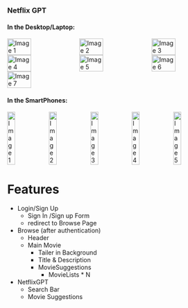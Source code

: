 ### Netflix GPT

#### In the Desktop/Laptop:
<div style="display: flex; flex-wrap: wrap;">
  <img src="https://github.com/shubhanshurav/Netflix-GPT/assets/87806305/df3b7ff5-adcc-4c46-a3c6-283f201a94f3" style="width: 33%;" alt="Image 1">
  <img src="https://github.com/shubhanshurav/Netflix-GPT/assets/87806305/3d09a3e7-e078-4f0c-a17e-d3cff0f72799" style="width: 33%;" alt="Image 2">
  <img src="https://github.com/shubhanshurav/Netflix-GPT/assets/87806305/335912d5-e704-4807-ab7e-23dbfd7957ed" style="width: 33%;" alt="Image 3">
  <img src="https://github.com/shubhanshurav/Netflix-GPT/assets/87806305/240effe1-2a55-4c89-a5a9-582a0ee86047" style="width: 33%;" alt="Image 4">
  <img src="https://github.com/shubhanshurav/Netflix-GPT/assets/87806305/8861533b-b5c4-482a-ab89-75cf4cdbe32d" style="width: 33%;" alt="Image 5">
  <img src="https://github.com/shubhanshurav/Netflix-GPT/assets/87806305/6c2b9ee5-4072-4025-8f57-b82cefff8ace" style="width: 33%;" alt="Image 6">
  <img src="https://github.com/shubhanshurav/Netflix-GPT/assets/87806305/69248c64-dd98-403c-976b-36c25b773d97" style="width: 33%;" alt="Image 7">
</div>

#### In the SmartPhones:
<div style="display: flex; flex-wrap: wrap;">
  <img src="https://github.com/shubhanshurav/Netflix-GPT/assets/87806305/c8fb3192-5ada-4577-911b-08c3a294567f" style="width: 19%;" alt="Image 1">
  <img src="https://github.com/shubhanshurav/Netflix-GPT/assets/87806305/a6a19ceb-2e10-447f-86f1-1aee9b2f4611" style="width: 19%;" alt="Image 2">
  <img src="https://github.com/shubhanshurav/Netflix-GPT/assets/87806305/a493bcea-0de7-4d77-8727-267b134aa1c9" style="width: 19%;" alt="Image 3">
  <img src="https://github.com/shubhanshurav/Netflix-GPT/assets/87806305/b53c5f67-99ea-45e2-92ae-69791ecef11b" style="width: 19%;" alt="Image 4">
  <img src="https://github.com/shubhanshurav/Netflix-GPT/assets/87806305/78344ba9-566a-430e-abae-cfebfb582366" style="width: 19%;" alt="Image 5">
</div>




<!-- 
- Create React App
- Configured TailwindCSS 
- Header
- Routing of App
- Login Form
- Sign up Form
- Form Validation
- useRef Hook
- Firebase Setup
- Deploying our app to production
- Create SignUp User Account
- Implement Sign In user Api
- Created Redux Store with userSlice
- Implemented Sign out 
- Update Profile
- BugFix: Sign up user displayName and profile picture update
- BugFix: if the user is not logged in Redirect /browse to Login Page and vice-versa
- Unsubscibed to the onAuthStateChanged callback
- Add hardcoded values to the constants file
- Regiter TMDB API & create an app & get access token
- Get Data from TMDB now playing movies list API
- Custom Hook for Now Playing Movies
- Create movieSlice
- Update Store with movies Data
- Planning for MainContauiner & secondary container
- Fetch Data for Trailer Video
- Update Store with Trailer Video Data
- Embedded the Yotube video and make it autoplay and mute
- Tailwind Classes to make Main Container look awesome
- Build Secondary Component
- Build Movie List
- build Movie Card
- TMDB Image CDN URL
- Made the Browsre page amazing with Tailwind CSS
- usePopularMovies Custom hook
- GPT Search Page
- GPT Search Bar
- (BONUS) Multi-language Feature in our App)
- Get Open AI Api Key 
- Gpt Search API Call
- fetched gptMoviesSuggestions from TMDB
- created gptSlice added data
- Resused Movie List component to make movie suggestion container
- Memoization
- Added .env file
- Adding .env file to gitignore
- Made our Site Responsive -->

# Features
- Login/Sign Up
    - Sign In /Sign up Form
    - redirect to Browse Page
- Browse (after authentication)
    - Header
    - Main Movie
        - Tailer in Background
        - Title & Description
        - MovieSuggestions
            - MovieLists * N 
- NetflixGPT
    - Search Bar
    - Movie Suggestions



<!-- ### Project Setup
- Before starting the project please add .env file and add TMDB and OPENAI KEY into it. -->
